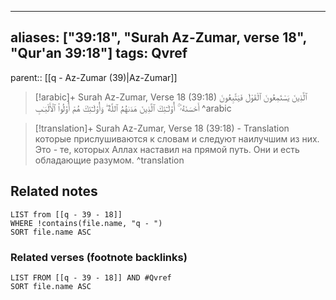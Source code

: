 
---
aliases: ["39:18", "Surah Az-Zumar, verse 18", "Qur'an 39:18"]
tags: Qvref
---

parent:: [[q - Az-Zumar (39)|Az-Zumar]]

> [!arabic]+ Surah Az-Zumar, Verse 18 (39:18)
> <span class="quran-arabic">ٱلَّذِينَ يَسْتَمِعُونَ ٱلْقَوْلَ فَيَتَّبِعُونَ أَحْسَنَهُۥٓ ۚ أُو۟لَـٰٓئِكَ ٱلَّذِينَ هَدَىٰهُمُ ٱللَّهُ ۖ وَأُو۟لَـٰٓئِكَ هُمْ أُو۟لُوا۟ ٱلْأَلْبَـٰبِ</span>
^arabic

> [!translation]+ Surah Az-Zumar, Verse 18 (39:18) - Translation
> которые прислушиваются к словам и следуют наилучшим из них. Это - те, которых Аллах наставил на прямой путь. Они и есть обладающие разумом.
^translation



## Related notes
```dataview
LIST from [[q - 39 - 18]]
WHERE !contains(file.name, "q - ")
SORT file.name ASC
```

### Related verses (footnote backlinks)
```dataview
LIST FROM [[q - 39 - 18]] AND #Qvref
SORT file.name ASC
```

